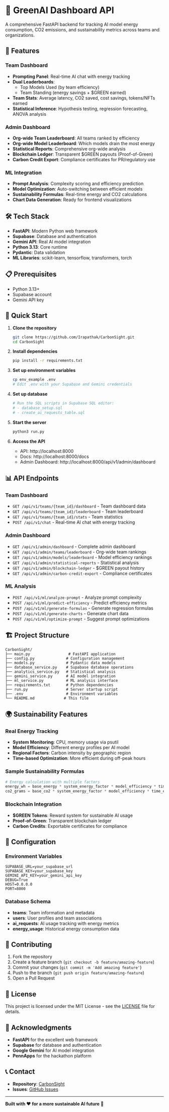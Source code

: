 # 🌱 GreenAI Dashboard API

A comprehensive FastAPI backend for tracking AI model energy consumption, CO2 emissions, and sustainability metrics across teams and organizations.

## 🚀 Features

### Team Dashboard
- **Prompting Panel**: Real-time AI chat with energy tracking
- **Dual Leaderboards**: 
  - Top Models Used (by team efficiency)
  - Team Standing (energy savings + $GREEN earned)
- **Team Stats**: Average latency, CO2 saved, cost savings, tokens/NFTs earned
- **Statistical Inference**: Hypothesis testing, regression forecasting, ANOVA analysis

### Admin Dashboard
- **Org-wide Team Leaderboard**: All teams ranked by efficiency
- **Org-wide Model Leaderboard**: Which models drain the most energy
- **Statistical Reports**: Comprehensive org-wide analysis
- **Blockchain Ledger**: Transparent $GREEN payouts (Proof-of-Green)
- **Carbon Credit Export**: Compliance certificates for PR/regulatory use

### ML Integration
- **Prompt Analysis**: Complexity scoring and efficiency prediction
- **Model Optimization**: Auto-switching between efficient models
- **Sustainability Formulas**: Real-time energy and CO2 calculations
- **Chart Data Generation**: Ready for frontend visualizations

## 🛠️ Tech Stack

- **FastAPI**: Modern Python web framework
- **Supabase**: Database and authentication
- **Gemini API**: Real AI model integration
- **Python 3.13**: Core runtime
- **Pydantic**: Data validation
- **ML Libraries**: scikit-learn, tensorflow, transformers, torch

## 📋 Prerequisites

- Python 3.13+
- Supabase account
- Gemini API key

## 🚀 Quick Start

1. **Clone the repository**
   ```bash
   git clone https://github.com/Irapathak/CarbonSight.git
   cd CarbonSight
   ```

2. **Install dependencies**
   ```bash
   pip install -r requirements.txt
   ```

3. **Set up environment variables**
   ```bash
   cp env_example .env
   # Edit .env with your Supabase and Gemini credentials
   ```

4. **Set up database**
   ```bash
   # Run the SQL scripts in Supabase SQL editor:
   # - database_setup.sql
   # - create_ai_requests_table.sql
   ```

5. **Start the server**
   ```bash
   python3 run.py
   ```

6. **Access the API**
   - API: http://localhost:8000
   - Docs: http://localhost:8000/docs
   - Admin Dashboard: http://localhost:8000/api/v1/admin/dashboard

## 📊 API Endpoints

### Team Dashboard
- `GET /api/v1/teams/{team_id}/dashboard` - Team dashboard data
- `GET /api/v1/teams/{team_id}/leaderboard` - Team leaderboard
- `GET /api/v1/teams/{team_id}/stats` - Team statistics
- `POST /api/v1/chat` - Real-time AI chat with energy tracking

### Admin Dashboard
- `GET /api/v1/admin/dashboard` - Complete admin dashboard
- `GET /api/v1/admin/teams/leaderboard` - Org-wide team rankings
- `GET /api/v1/admin/models/leaderboard` - Model efficiency rankings
- `GET /api/v1/admin/statistical-reports` - Statistical analysis
- `GET /api/v1/admin/blockchain-ledger` - $GREEN payout history
- `GET /api/v1/admin/carbon-credit-export` - Compliance certificates

### ML Analysis
- `POST /api/v1/ml/analyze-prompt` - Analyze prompt complexity
- `POST /api/v1/ml/predict-efficiency` - Predict efficiency metrics
- `POST /api/v1/ml/generate-formulas` - Generate regression formulas
- `POST /api/v1/ml/generate-charts` - Generate chart data
- `POST /api/v1/ml/optimize-prompt` - Suggest prompt optimizations

## 🏗️ Project Structure

```
CarbonSight/
├── main.py                 # FastAPI application
├── config.py              # Configuration management
├── models.py              # Pydantic data models
├── database_service.py    # Supabase database operations
├── analytics_service.py   # Statistical analysis
├── gemini_service.py      # AI model integration
├── ml_service.py          # ML analysis interface
├── requirements.txt       # Python dependencies
├── run.py                 # Server startup script
├── .env                   # Environment variables
└── README.md             # This file
```

## 🌍 Sustainability Features

### Real Energy Tracking
- **System Monitoring**: CPU, memory usage via psutil
- **Model Efficiency**: Different energy profiles per AI model
- **Regional Factors**: Carbon intensity by geographic region
- **Time-based Optimization**: More efficient during off-peak hours

### Sample Sustainability Formulas
```python
# Energy calculation with multiple factors
energy_wh = base_energy * system_energy_factor * model_efficiency * time_efficiency * complexity_factor
co2_grams = base_co2 * system_energy_factor * model_efficiency * time_efficiency * complexity_factor * regional_carbon_intensity
```

### Blockchain Integration
- **$GREEN Tokens**: Reward system for sustainable AI usage
- **Proof-of-Green**: Transparent blockchain ledger
- **Carbon Credits**: Exportable certificates for compliance

## 🔧 Configuration

### Environment Variables
```env
SUPABASE_URL=your_supabase_url
SUPABASE_KEY=your_supabase_key
GEMINI_API_KEY=your_gemini_api_key
DEBUG=True
HOST=0.0.0.0
PORT=8000
```

### Database Schema
- **teams**: Team information and metadata
- **users**: User profiles and team associations
- **ai_requests**: AI usage tracking with energy metrics
- **energy_usage**: Historical energy consumption data

## 🤝 Contributing

1. Fork the repository
2. Create a feature branch (`git checkout -b feature/amazing-feature`)
3. Commit your changes (`git commit -m 'Add amazing feature'`)
4. Push to the branch (`git push origin feature/amazing-feature`)
5. Open a Pull Request

## 📝 License

This project is licensed under the MIT License - see the [LICENSE](LICENSE) file for details.

## 🙏 Acknowledgments

- **FastAPI** for the excellent web framework
- **Supabase** for database and authentication
- **Google Gemini** for AI model integration
- **PennApps** for the hackathon platform

## 📞 Contact

- **Repository**: [CarbonSight](https://github.com/Irapathak/CarbonSight)
- **Issues**: [GitHub Issues](https://github.com/Irapathak/CarbonSight/issues)

---

**Built with ❤️ for a more sustainable AI future** 🌱